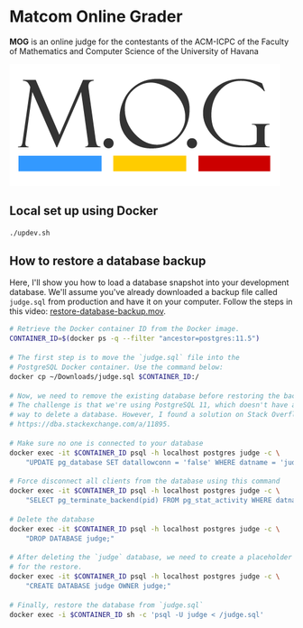 # Matcom Online Grader

**MOG** is an online judge for the contestants of the ACM-ICPC of the Faculty of Mathematics and Computer Science of the University of Havana

[![](mog/static/mog/images/logo.png)](mog/static/mog/images/logo.png)

## Local set up using Docker

```bash
./updev.sh
```

## How to restore a database backup

Here, I'll show you how to load a database snapshot into your development database. We'll assume you've already downloaded a backup file called `judge.sql` from production and have it on your computer. Follow the steps in this video: [restore-database-backup.mov](https://www.dropbox.com/scl/fi/beqyqobdrtxp98r52y5gm/restore-database-backup.mov?rlkey=6kelu7o98tqzyff8idk0inbru&dl=0).


```sh
# Retrieve the Docker container ID from the Docker image.
CONTAINER_ID=$(docker ps -q --filter "ancestor=postgres:11.5")

# The first step is to move the `judge.sql` file into the
# PostgreSQL Docker container. Use the command below:
docker cp ~/Downloads/judge.sql $CONTAINER_ID:/

# Now, we need to remove the existing database before restoring the backup.
# The challenge is that we're using PostgreSQL 11, which doesn't have a simple
# way to delete a database. However, I found a solution on Stack Overflow:
# https://dba.stackexchange.com/a/11895.

# Make sure no one is connected to your database
docker exec -it $CONTAINER_ID psql -h localhost postgres judge -c \
    "UPDATE pg_database SET datallowconn = 'false' WHERE datname = 'judge';"

# Force disconnect all clients from the database using this command
docker exec -it $CONTAINER_ID psql -h localhost postgres judge -c \
    "SELECT pg_terminate_backend(pid) FROM pg_stat_activity WHERE datname = 'judge';"

# Delete the database
docker exec -it $CONTAINER_ID psql -h localhost postgres judge -c \
    "DROP DATABASE judge;"

# After deleting the `judge` database, we need to create a placeholder
# for the restore.
docker exec -it $CONTAINER_ID psql -h localhost postgres judge -c \
    "CREATE DATABASE judge OWNER judge;"

# Finally, restore the database from `judge.sql`
docker exec -i $CONTAINER_ID sh -c 'psql -U judge < /judge.sql'
```
